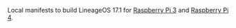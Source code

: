 Local manifests to build LineageOS 17.1 for [Raspberry Pi 3](http://konstakang.com/devices/rpi3/LineageOS17.1) and [Raspberry Pi 4](http://konstakang.com/devices/rpi4/LineageOS17.1).
